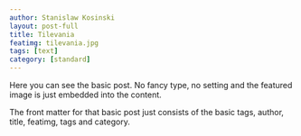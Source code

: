 ```yaml
---
author: Stanislaw Kosinski
layout: post-full
title: Tilevania
featimg: tilevania.jpg
tags: [text]
category: [standard]
---
```

Here you can see the basic post. No fancy type, no setting and the featured image is just embedded into the content.

The front matter for that basic post just consists of the basic tags, author, title, featimg, tags and category.
